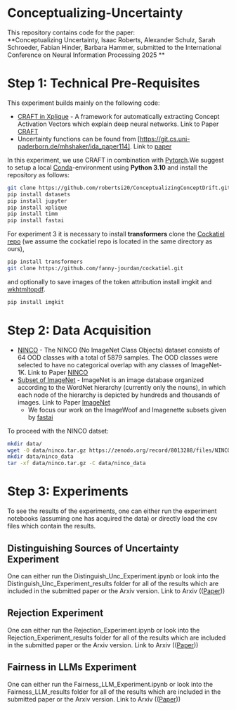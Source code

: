 # Conceptualizing-Uncertainty

This repository contains code for the paper:  
**Conceptualizing Uncertainty, Isaac Roberts, Alexander Schulz, Sarah Schroeder, Fabian Hinder, Barbara Hammer, submitted to the International Conference on Neural Information Processing 2025
**

# Step 1: Technical Pre-Requisites

This experiment builds mainly on the following code:
- [CRAFT in Xplique]((https://github.com/deel-ai/xplique)) - A framework for automatically extracting Concept Activation Vectors which explain deep
  neural networks. Link to Paper [CRAFT](https://arxiv.org/abs/2211.10154)
- Uncertainty functions can be found from [https://git.cs.uni-paderborn.de/mhshaker/ida_paper114]. Link to [paper](https://arxiv.org/abs/2001.00893)

In this experiment, we use CRAFT in combination with [Pytorch](https://pytorch.org/).We suggest to setup a local [Conda](https://conda.io/projects/conda/en/latest/user-guide/tasks/manage-environments.html)-environment
using **Python 3.10** and install the repository as follows:
```bash
git clone https://github.com/robertsi20/ConceptualizingConceptDrift.git
pip install datasets
pip install jupyter
pip install xplique
pip install timm
pip install fastai
```

For experiment 3 it is necessary to install **transformers** clone the [Cockatiel repo](https://github.com/fanny-jourdan/cockatiel) (we assume the cockatiel repo is located in the same directory as ours),
```bash
pip install transformers
git clone https://github.com/fanny-jourdan/cockatiel.git
```

and optionally to save images of the token attribution install imgkit and [wkhtmltopdf](https://wkhtmltopdf.org/).
```bash
pip install imgkit
```

# Step 2: Data Acquisition
- [NINCO](https://github.com/j-cb/NINCO) - The NINCO (No ImageNet Class Objects) dataset consists of 64 OOD classes with a total of 5879 samples. The OOD classes were selected to have no categorical overlap with any classes of ImageNet-1K.  Link to Paper [NINCO]((https://arxiv.org/abs/2306.00826))
- [Subset of ImageNet](https://www.image-net.org/) - ImageNet is an image database organized according to the WordNet hierarchy (currently only the nouns), in which each node of the hierarchy is depicted by hundreds and thousands of images.  Link to Paper [ImageNet](https://www.image-net.org/static_files/papers/imagenet_cvpr09.pdf)
    - We focus our work on the ImageWoof and Imagenette subsets given by [fastai](https://github.com/fastai/imagenette)
        

To proceed with the NINCO datset:
```bash
mkdir data/
wget -O data/ninco.tar.gz https://zenodo.org/record/8013288/files/NINCO_all.tar.gz?download=1
mkdir data/ninco_data
tar -xf data/ninco.tar.gz -C data/ninco_data
```

# Step 3: Experiments
To see the results of the experiments, one can either run the experiment notebooks (assuming one has acquired the data) or directly load the csv files which contain the results. 

## Distinguishing Sources of Uncertainty Experiment
One can either run the Distinguish_Unc_Experiment.ipynb or look into the Distinguish_Unc_Experiment_results folder for all of the results which are included in the submitted paper or the Arxiv version. Link to Arxiv (([Paper](https://arxiv.org/abs/2503.03443)))

## Rejection Experiment
One can either run the Rejection_Experiment.ipynb or look into the Rejection_Experiment_results folder for all of the results which are included in the submitted paper or the Arxiv version. Link to Arxiv (([Paper](https://arxiv.org/abs/2503.03443)))

## Fairness in LLMs Experiment
One can either run the Fairness_LLM_Experiment.ipynb or look into the Fairness_LLM_results folder for all of the results which are included in the submitted paper or the Arxiv version. Link to Arxiv (([Paper](https://arxiv.org/abs/2503.03443)))




